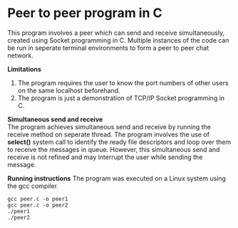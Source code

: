 # Peer to peer program in C
This program involves a peer which can send and receive simultaneously, created using Socket programming in C. Multiple instances of the code can be run in seperate terminal environments to form a peer to peer chat network.

**Limitations**
1. The program requires the user to know the port numbers of other users on the same localhost beforehand. 
2. The program is just a demonstration of TCP/IP Socket programming in C.

**Simultaneous send and receive** <br>
The program achieves simultaneous send and receive by running the receive method on seperate thread. The program involves the use of **select()** system call to identify the ready file descriptors and loop over them to receive the messages in queue. However, this simultaneous send and receive is not refined and may interrupt the user while sending the message. 

**Running instructions**
The program was executed on a Linux system using the gcc compiler.

```
gcc peer.c -o peer1
gcc peer.c -o peer2
./peer1
./peer2
```
